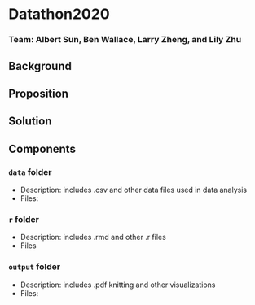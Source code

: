 # Datathon2020

### Team: Albert Sun, Ben Wallace, Larry Zheng, and Lily Zhu

## Background

## Proposition

## Solution

## Components

### `data` **folder**
  - Description: includes .csv and other data files used in data analysis
  - Files:
### `r` **folder**
  - Description: includes .rmd and other .r files
  - Files
### `output` **folder**
  - Description: includes .pdf knitting and other visualizations
  - Files:
  
